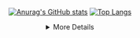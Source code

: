 <div align="center">
  
  <a href="https://github.com/belongtothenight">![Anurag's GitHub stats](https://github-readme-stats.vercel.app/api?username=belongtothenight&theme=codeSTACKr&show_icons=true)</a>
  <a href="https://github.com/belongtothenight">[![Top Langs](https://github-readme-stats.vercel.app/api/top-langs/?username=belongtothenight&theme=codeSTACKr&layout=compact)](https://github.com/anuraghazra/github-readme-stats)</a>

</div>

<div align="center">
<details><summary>More Details</summary>

## About me

<div align="left">

- 👋 Hi, I’m @belongtothenight, currently studying in CYCU Electrical Engineering Bachelor Degree.
- 👀 I’m interested in Drones, Control Systems, ML, DL, BD, audio, analog circuit design, IoT.
- I’m currently learning ML, DL, BD, IoT.
- I've love to collaborate on: Anything!
- Email: dachuan516@gmail.com

</div>

## Possible Plans

<div align="left">

- dynamic task finish time estimator like [this](https://www.youtube.com/watch?v=IUszMmtU8N0)

</div>
  
div.parent {
	text-align: center;
}
ul { 
	display: inline-block; 
	text-align: left; 
}
  
<div class="parent">
	<ul>
		<li>Item 1</li>
		<li>Item 2</li>
		<li>Item 3</li>
		<li>Item 4</li>
	</ul>
</div>
  
</details>
</div>

<!---
belongtothenight/belongtothenight is a ✨ special ✨ repository because its `README.md` (this file) appears on your GitHub profile.
You can click the Preview link to take a look at your changes.
--->
